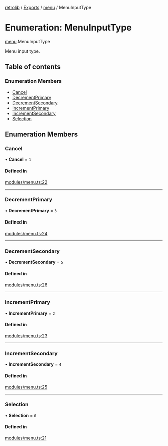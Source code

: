 [retrolib](../README.md) / [Exports](../modules.md) / [menu](../modules/menu.md) / MenuInputType

# Enumeration: MenuInputType

[menu](../modules/menu.md).MenuInputType

Menu input type.

## Table of contents

### Enumeration Members

- [Cancel](menu.MenuInputType.md#cancel)
- [DecrementPrimary](menu.MenuInputType.md#decrementprimary)
- [DecrementSecondary](menu.MenuInputType.md#decrementsecondary)
- [IncrementPrimary](menu.MenuInputType.md#incrementprimary)
- [IncrementSecondary](menu.MenuInputType.md#incrementsecondary)
- [Selection](menu.MenuInputType.md#selection)

## Enumeration Members

### Cancel

• **Cancel** = ``1``

#### Defined in

[modules/menu.ts:22](https://github.com/philbgarner/retrolib/blob/d7cbf0a/src/modules/menu.ts#L22)

___

### DecrementPrimary

• **DecrementPrimary** = ``3``

#### Defined in

[modules/menu.ts:24](https://github.com/philbgarner/retrolib/blob/d7cbf0a/src/modules/menu.ts#L24)

___

### DecrementSecondary

• **DecrementSecondary** = ``5``

#### Defined in

[modules/menu.ts:26](https://github.com/philbgarner/retrolib/blob/d7cbf0a/src/modules/menu.ts#L26)

___

### IncrementPrimary

• **IncrementPrimary** = ``2``

#### Defined in

[modules/menu.ts:23](https://github.com/philbgarner/retrolib/blob/d7cbf0a/src/modules/menu.ts#L23)

___

### IncrementSecondary

• **IncrementSecondary** = ``4``

#### Defined in

[modules/menu.ts:25](https://github.com/philbgarner/retrolib/blob/d7cbf0a/src/modules/menu.ts#L25)

___

### Selection

• **Selection** = ``0``

#### Defined in

[modules/menu.ts:21](https://github.com/philbgarner/retrolib/blob/d7cbf0a/src/modules/menu.ts#L21)
